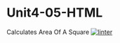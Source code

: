 # Unit4-05-HTML
Calculates Area Of A Square
[![linter](https://github.com/morgan-bronson/Unit4-05-HTML/workflows/linter/badge.svg)](https://github.com/marketplace/actions/super-linter)
